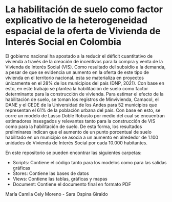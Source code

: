 # La habilitación de suelo como factor explicativo de la heterogeneidad espacial de la oferta de Vivienda de Interés Social en Colombia 

El gobierno nacional ha apostado a la reducir el déficit cuantitativo de vivienda a través de la creación de incentivos para la compra y venta de la Vivienda de Interés Social (VIS). Como resultado del subsidio a la demanda, a pesar de que se evidencia un aumento en la oferta de este tipo de vivienda en el territorio nacional. esta se materializa en proyectos únicamente en el 28% de los municipios del país (DNP, 2021). Con base en esto, en este trabajo se plantea la habilitación de suelo como factor determinante para la construcción de vivienda. Para estimar el efecto de la habilitación de suelo, se toman los registros de Minvivienda, Camacol, el DANE y el CEDE de la Universidad de los Andes para 52 municipios que representan el 61% de la población urbana del país.  Con base en esto, se corre un modelo de Lasso Doble Robusto por medio del cual se encuentran estimadores insesgados y relevantes tanto para la construcción de VIS como para la habilitación de suelo. De esta forma, los resultados preliminares indican que el aumento de un punto porcentual de suelo habilitado en un municipio se asocia a un aumento en alrededor de 1.100 unidades de Vivienda de Interés Social por cada 10.000 habitantes. 

En este repositorio se pueden encontrar las siguientes carpetas:

- Scripts: Contiene el código tanto para los modelos como para las salidas gráficas
- Stores: Contiene las bases de datos
- Views: Contiene las tablas, gráficas y mapas
- Document: Contiene el documento final en formato PDF

María Camila Cely Moreno - Sara Ospina Giraldo
